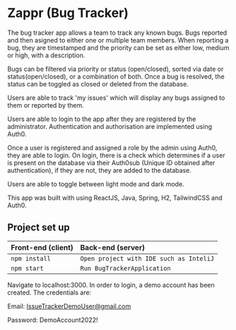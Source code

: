 # Zappr (Bug Tracker)
The bug tracker app allows a team to track any known bugs. Bugs reported and then asigned to either one or multiple team members. When reporting a bug, they are timestamped and the priority can be set as either low, medium or high, with a description.

Bugs can be filtered via priority or status (open/closed), sorted via date or status(open/closed), or a combination of both. Once a bug is resolved, the status can be toggled as closed or deleted from the database. 

Users are able to track 'my issues' which will display any bugs assigned to them or reported by them.

Users are able to login to the app after they are registered by the administrator. Authentication and authorisation are implemented using Auth0. 

Once a user is registered and assigned a role by the admin using Auth0, they are able to login.
On login, there is a check which determines if a user is present on the database via their Auth0sub (Unique ID obtained after authentication), if they are not, they are added to the database.  

Users are able to toggle between light mode and dark mode. 

This app was built with using ReactJS, Java, Spring, H2, TailwindCSS and Auth0.



## Project set up

| Front-end (client) | Back-end (server)    |
| :---               | :---                 |
| `npm install`      |  `Open project with IDE such as InteliJ`|                               
| `npm start`        |  `Run BugTrackerApplication` |


Navigate to localhost:3000.
In order to login, a demo account has been created. The credentials are:

Email: IssueTrackerDemoUser@gmail.com

Password: DemoAccount2022!